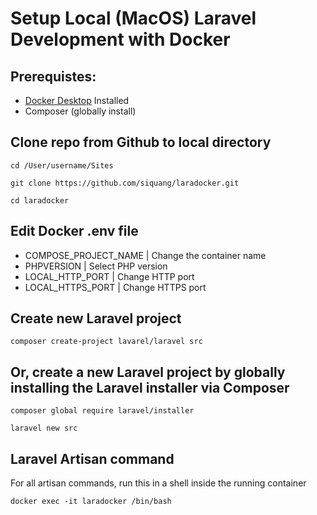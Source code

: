 # Setup Local (MacOS) Laravel Development with Docker

## Prerequistes:
- [Docker Desktop](https://www.docker.com/products/docker-desktop/) Installed
- Composer (globally install)

## Clone repo from Github to local directory
``` 
cd /User/username/Sites

git clone https://github.com/siquang/laradocker.git 

cd laradocker
```
## Edit Docker .env file
- COMPOSE_PROJECT_NAME | Change the container name
- PHPVERSION | Select PHP version
- LOCAL_HTTP_PORT | Change HTTP port
- LOCAL_HTTPS_PORT | Change HTTPS port

## Create new Laravel project
```
composer create-project lavarel/laravel src
```

## Or, create a new Laravel project by globally installing the Laravel installer via Composer
```
composer global require laravel/installer

laravel new src
```

## Laravel Artisan command
For all artisan commands, run this in a shell inside the running container
```
docker exec -it laradocker /bin/bash
```